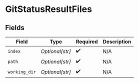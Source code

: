 # GitStatusResultFiles


## Fields

| Field              | Type               | Required           | Description        |
| ------------------ | ------------------ | ------------------ | ------------------ |
| `index`            | *Optional[str]*    | :heavy_check_mark: | N/A                |
| `path`             | *Optional[str]*    | :heavy_check_mark: | N/A                |
| `working_dir`      | *Optional[str]*    | :heavy_check_mark: | N/A                |